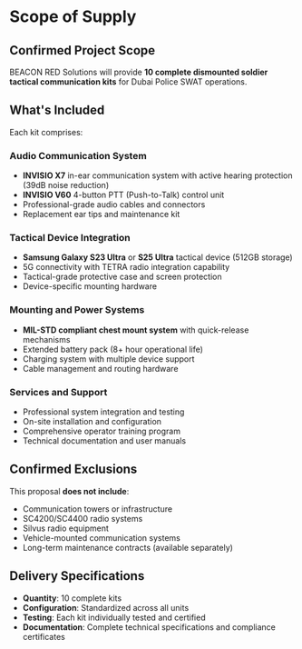 # Scope of Supply

## Confirmed Project Scope
BEACON RED Solutions will provide **10 complete dismounted soldier tactical communication kits** for Dubai Police SWAT operations.

## What's Included
Each kit comprises:

### Audio Communication System
- **INVISIO X7** in-ear communication system with active hearing protection (39dB noise reduction)
- **INVISIO V60** 4-button PTT (Push-to-Talk) control unit
- Professional-grade audio cables and connectors
- Replacement ear tips and maintenance kit

### Tactical Device Integration  
- **Samsung Galaxy S23 Ultra** or **S25 Ultra** tactical device (512GB storage)
- 5G connectivity with TETRA radio integration capability
- Tactical-grade protective case and screen protection
- Device-specific mounting hardware

### Mounting and Power Systems
- **MIL-STD compliant chest mount system** with quick-release mechanisms
- Extended battery pack (8+ hour operational life)
- Charging system with multiple device support
- Cable management and routing hardware

### Services and Support
- Professional system integration and testing
- On-site installation and configuration  
- Comprehensive operator training program
- Technical documentation and user manuals

## Confirmed Exclusions
This proposal **does not include**:
- Communication towers or infrastructure
- SC4200/SC4400 radio systems  
- Silvus radio equipment
- Vehicle-mounted communication systems
- Long-term maintenance contracts (available separately)

## Delivery Specifications
- **Quantity**: 10 complete kits
- **Configuration**: Standardized across all units
- **Testing**: Each kit individually tested and certified
- **Documentation**: Complete technical specifications and compliance certificates